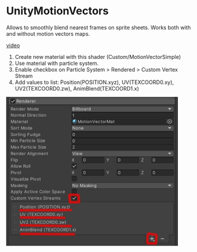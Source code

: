 # UnityMotionVectors

Allows to smoothly blend nearest frames on sprite sheets. Works both with and without motion vectors maps.

[video](https://cdn-animation.artstation.com/p/video_sources/001/067/657/unity-011.mp4)

1. Create new material with this shader (Custom/MotionVectorSimple)
2. Use material with particle system.
3. Enable checkbox on Particle System > Rendered > Custom Vertex Stream
4. Add values to list: Position(POSITION.xyz), UV(TEXCOORD0.xy), UV2(TEXCOORD0.zw), AnimBlend(TEXCOORD1.x)
<img src="vertexStreams.jpg" alt="vertexStreams" width="460" height="400">
